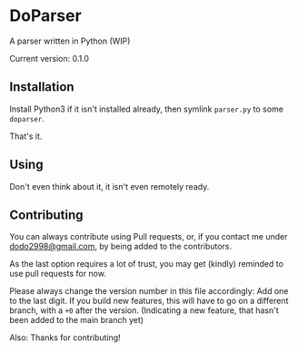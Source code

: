# DoParser

A parser written in Python (WIP)

Current version: 0.1.0

## Installation

Install Python3 if it isn't installed already, then symlink `parser.py` to some `doparser`.

That's it.

## Using

Don't even think about it, it isn't even remotely ready.

## Contributing

You can always contribute using Pull requests, or, if you contact me under dodo2998@gmail.com, by being added to the contributors.

As the last option requires a lot of trust, you may get (kindly) reminded to use pull requests for now.

Please always change the version number in this file accordingly: Add one to the last digit.
If you build new features, this will have to go on a different branch, with a `+0` after the version. (Indicating a new feature, that hasn't been added to the main branch yet)

Also: Thanks for contributing!
